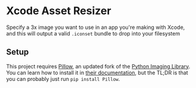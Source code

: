 # Xcode Asset Resizer

Specify a 3x image you want to use in an app you're making with Xcode, and this will output a valid `.iconset` bundle to drop into your filesystem

## Setup

This project requires [Pillow](https://python-pillow.org), an updated fork of the [Python Imaging Library](https://en.wikipedia.org/wiki/Python_Imaging_Library). You can learn how to install it in [their documentation](http://pillow.readthedocs.io/en/3.0.x/installation.html), but the TL;DR is that you can probably just run `pip install Pillow`.